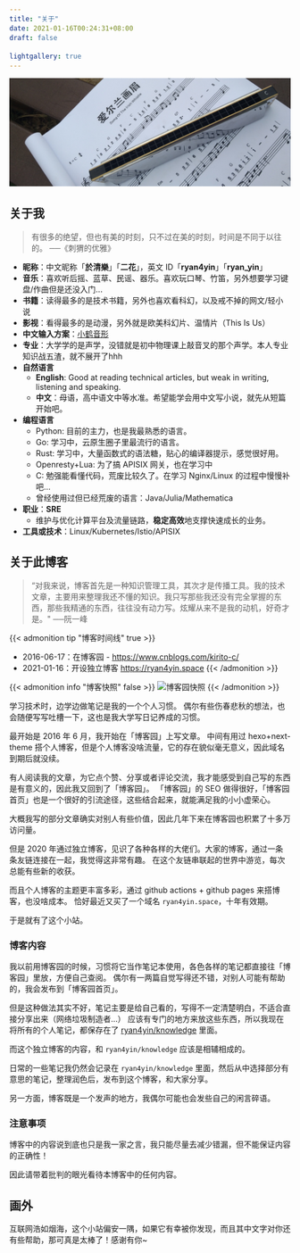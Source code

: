 ```yaml
---
title: "关于"
date: 2021-01-16T00:24:31+08:00
draft: false

lightgallery: true
---
```


![口琴](harmonica.jpg)

## 关于我

>有很多的绝望，但也有美的时刻，只不过在美的时刻，时间是不同于以往的。 ──《刺猬的优雅》

- **昵称**：中文昵称「**於清樂**」「**二花**」，英文 ID「**ryan4yin**」「**ryan_yin**」
- **音乐**：喜欢听后摇、蓝草、民谣、器乐。喜欢玩口琴、竹笛，另外想要学习键盘/作曲但是还没入门...
- **书籍**：读得最多的是技术书籍，另外也喜欢看科幻，以及戒不掉的网文/轻小说
- **影视**：看得最多的是动漫，另外就是欧美科幻片、温情片（This Is Us）
- **中文输入方案**：[小鹤音形](https://flypy.com/)
- **专业**：大学学的是声学，没错就是初中物理课上敲音叉的那个声学。本人专业知识战五渣，就不展开了hhh
- **自然语言**
  - **English**: Good at reading technical articles, but weak in writing, listening and speaking.
  - **中文**：母语，高中语文中等水准。希望能学会用中文写小说，就先从短篇开始吧。
- **编程语言**
  - Python: 目前的主力，也是我最熟悉的语言。
  - Go: 学习中，云原生圈子里最流行的语言。
  - Rust: 学习中，大量函数式的语法糖，贴心的编译器提示，感觉很好用。
  - Openresty+Lua: 为了搞 APISIX 网关，也在学习中
  - C: 勉强能看懂代码，荒废比较久了。在学习 Nginx/Linux 的过程中慢慢补吧...
  - 曾经使用过但已经荒废的语言：Java/Julia/Mathematica
- **职业**：**SRE**
  - 维护与优化计算平台及流量链路，**稳定高效**地支撑快速成长的业务。
- **工具或技术**：Linux/Kubernetes/Istio/APISIX

## 关于此博客

>“对我来说，博客首先是一种知识管理工具，其次才是传播工具。我的技术文章，主要用来整理我还不懂的知识。我只写那些我还没有完全掌握的东西，那些我精通的东西，往往没有动力写。炫耀从来不是我的动机，好奇才是。"   ──阮一峰


{{< admonition tip "博客时间线" true >}}
- 2016-06-17：在博客园 - https://www.cnblogs.com/kirito-c/
- 2021-01-16：开设独立博客 https://ryan4yin.space
{{< /admonition >}}

{{< admonition info "博客快照" false >}}
![](/images/about/cnblog-2020-01-21.png "博客园快照")
{{< /admonition >}}

学习技术时，边学边做笔记是我的一个个人习惯。
偶尔有些伤春悲秋的想法，也会随便写写吐槽一下，这也是我大学写日记养成的习惯。

最开始是 2016 年 6 月，我开始在「博客园」上写文章。
中间有用过 hexo+next-theme 搭个人博客，但是个人博客没啥流量，它的存在貌似毫无意义，因此域名到期后就没续。

有人阅读我的文章，为它点个赞、分享或者评论交流，我才能感受到自己写的东西是有意义的，因此我又回到了「博客园」。
「博客园」的 SEO 做得很好，「博客园首页」也是一个很好的引流途径，这些结合起来，就能满足我的小小虚荣心。

大概我写的部分文章确实对别人有些价值，因此几年下来在博客园也积累了十多万访问量。

但是 2020 年通过独立博客，见识了各种各样的大佬们。大家的博客，通过一条条友链连接在一起，我觉得这非常有趣。
在这个友链串联起的世界中游览，每次总能有些新的收获。

而且个人博客的主题更丰富多彩，通过 github actions + github pages 来搭博客，也没啥成本。
恰好最近又买了一个域名 `ryan4yin.space`，十年有效期。

于是就有了这个小站。

### 博客内容

我以前用博客园的时候，习惯将它当作笔记本使用，各色各样的笔记都直接往「博客园」里放，方便自己查阅。
偶尔有一两篇自觉写得还不错，对别人可能有帮助的，我会发布到「博客园首页」。

但是这种做法其实不好，笔记主要是给自己看的，写得不一定清楚明白，不适合直接分享出来（网络垃圾制造者...）
应该有专门的地方来放这些东西，所以我现在将所有的个人笔记，都保存在了 [ryan4yin/knowledge](https://github.com/ryan4yin/knowledge) 里面。

而这个独立博客的内容，和 `ryan4yin/knowledge` 应该是相辅相成的。

日常的一些笔记我仍然会记录在 `ryan4yin/knowledge` 里面，然后从中选择部分有意思的笔记，整理润色后，发布到这个博客，和大家分享。

另一方面，博客既是一个发声的地方，我偶尔可能也会发些自己的闲言碎语。

### 注意事项

博客中的内容说到底也只是我一家之言，我只能尽量去减少错漏，但不能保证内容的正确性！

因此请带着批判的眼光看待本博客中的任何内容。

## 画外

互联网浩如烟海，这个小站偏安一隅，如果它有幸被你发现，而且其中文字对你还有些帮助，那可真是太棒了！感谢有你~


